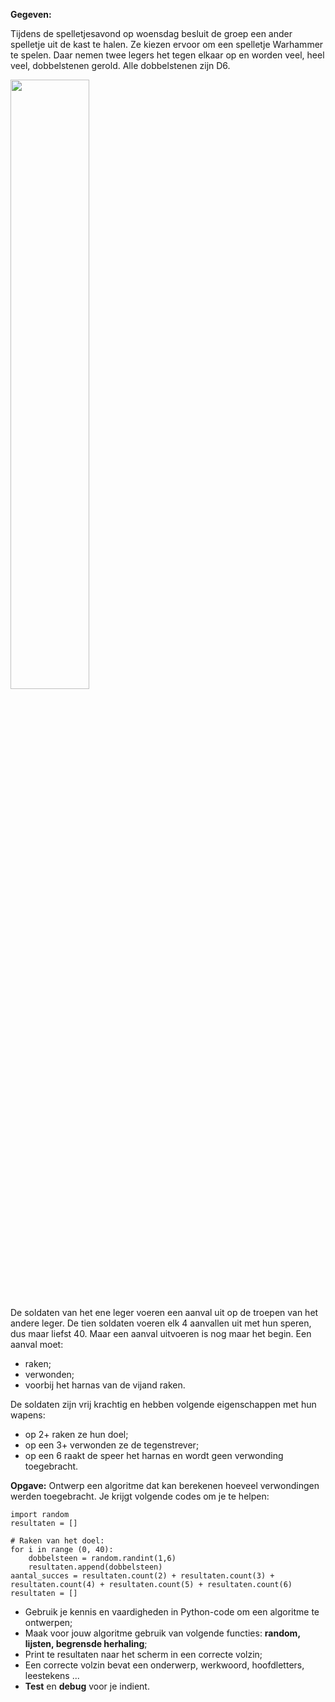 **Gegeven:**

Tijdens de spelletjesavond op woensdag besluit de groep een ander spelletje uit de kast te halen. Ze kiezen ervoor om een spelletje Warhammer te spelen. 
Daar nemen twee legers het tegen elkaar op en worden veel, heel veel, dobbelstenen gerold. Alle dobbelstenen zijn D6. 

<img src="https://cdnb.artstation.com/p/assets/images/images/030/189/101/large/dmitriy-mironov-detals-06.jpg?1599854678" width="50%"/>

De soldaten van het ene leger voeren een aanval uit op de troepen van het andere leger. 
De tien soldaten voeren elk 4 aanvallen uit met hun speren, dus maar liefst 40. Maar een aanval uitvoeren is nog maar het begin. 
Een aanval moet: 
* raken; 
* verwonden; 
* voorbij het harnas van de vijand raken. 

De soldaten zijn vrij krachtig en hebben volgende eigenschappen met hun wapens: 
* op 2+ raken ze hun doel; 
* op een 3+ verwonden ze de tegenstrever; 
* op een 6 raakt de speer het harnas en wordt geen verwonding toegebracht. 


**Opgave:**
Ontwerp een algoritme dat kan berekenen hoeveel verwondingen werden toegebracht. Je krijgt volgende codes om je te helpen: 

```
import random 
resultaten = []

# Raken van het doel: 
for i in range (0, 40): 
    dobbelsteen = random.randint(1,6)
    resultaten.append(dobbelsteen)
aantal_succes = resultaten.count(2) + resultaten.count(3) + resultaten.count(4) + resultaten.count(5) + resultaten.count(6)
resultaten = []

```

* Gebruik je kennis en vaardigheden in Python-code om een algoritme te ontwerpen; 
* Maak voor jouw algoritme gebruik van volgende functies: **random, lijsten, begrensde herhaling**; 
* Print te resultaten naar het scherm in een correcte volzin; 
* Een correcte volzin bevat een onderwerp, werkwoord, hoofdletters, leestekens ... 
* **Test** en **debug** voor je indient. 
